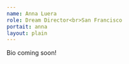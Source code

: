 ```yaml
---
name: Anna Luera
role: Dream Director<br>San Francisco 
portait: anna
layout: plain
---
```


Bio coming soon!